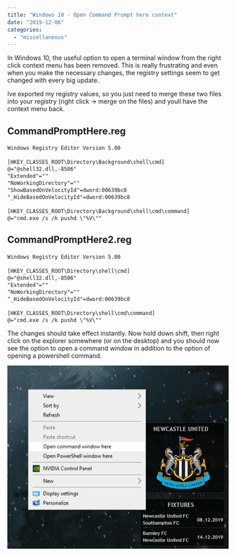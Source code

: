 ```yaml
---
title: "Windows 10 - Open Command Prompt here context"
date: "2019-12-06"
categories: 
  - "miscellaneous"
---
```


In Windows 10, the useful option to open a terminal window from the right click context menu has been removed. This is really frustrating and even when you make the necessary changes, the registry settings seem to get changed with every big update.

Ive exported my registry values, so you just need to merge these two files into your registry (right click -> merge on the files) and youll have the context menu back.

## CommandPromptHere.reg

```
Windows Registry Editor Version 5.00
 
[HKEY_CLASSES_ROOT\Directory\Background\shell\cmd]
@="@shell32.dll,-8506"
"Extended"=""
"NoWorkingDirectory"=""
"ShowBasedOnVelocityId"=dword:00639bc8
"_HideBasedOnVelocityId"=dword:00639bc8
 
[HKEY_CLASSES_ROOT\Directory\Background\shell\cmd\command]
@="cmd.exe /s /k pushd \"%V\""
```

## CommandPromptHere2.reg

```
Windows Registry Editor Version 5.00
 
[HKEY_CLASSES_ROOT\Directory\shell\cmd]
@="@shell32.dll,-8506"
"Extended"=""
"NoWorkingDirectory"=""
"_HideBasedOnVelocityId"=dword:00639bc8
 
[HKEY_CLASSES_ROOT\Directory\shell\cmd\command]
@="cmd.exe /s /k pushd \"%V\""
```

The changes should take effect instantly. Now hold down shift, then right click on the explorer somewhere (or on the desktop) and you should now see the option to open a command window in addition to the option of opening a powershell command.

![](/images/context-menu.png)
